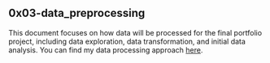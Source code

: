 ## 0x03-data_preprocessing
This document focuses on how data will be processed for the final portfolio project, including data exploration, data transformation, and initial data analysis. You can find my data processing approach [here](https://docs.google.com/document/d/1-lJEjpgRPVwBTZ1bFC9lf22cQUQpPma8i7bjPHo96kI/edit?usp=sharing).

